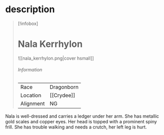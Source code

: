 # description


> [!infobox]
> # Nala Kerrhylon
> ![[nala_kerrhylon.png|cover hsmall]]
> ###### Information
> | | |
> |---|---|
> | Race | Dragonborn |
> | Location | [[Crydee]] |
> | Alignment | NG |

Nala is well-dressed and carries a ledger under her arm. She has metallic gold scales and copper eyes. Her head is topped with a prominent spiny frill. She has trouble walking and needs a crutch, her left leg is hurt. 
